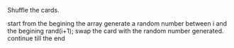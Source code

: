 Shuffle the cards.

start from the begining the array
generate a random number between i and the begining
rand(i+1);
swap the card with the random number generated.
continue till the end